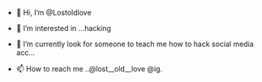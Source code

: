 - 👋 Hi, I’m @Lostoldlove
- 👀 I’m interested in ...hacking
- 🌱 I’m currently look for someone to teach me how to hack social media acc...
 
- 📫 How to reach me ..@lost__old__love @ig.

<!---
Lostoldlove/Lostoldlove is a ✨ special ✨ repository because its `README.md` (this file) appears on your GitHub profile.
You can click the Preview link to take a look at your changes.
--->

